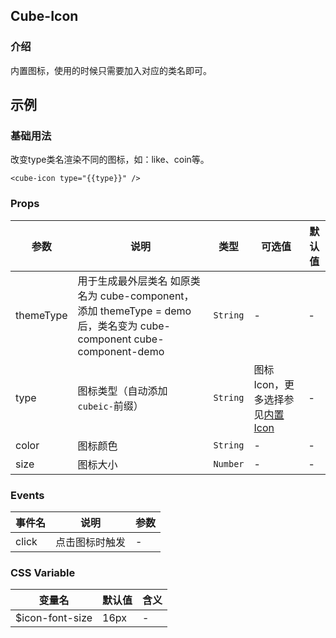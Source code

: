 ## Cube-Icon

<card>

### 介绍

内置图标，使用的时候只需要加入对应的类名即可。

</card>

## 示例

<card>

### 基础用法

改变type类名渲染不同的图标，如：like、coin等。

<collapse-wrapper>

```vue
<cube-icon type="{{type}}" />
```

</collapse-wrapper>


</card>

<card> 
 
 ### Props

<!-- @vuese:[name]:props:start -->
|参数|说明|类型|可选值|默认值|
|---|---|---|---|---|
|themeType|用于生成最外层类名 如原类名为 cube-component，添加 themeType = demo 后，类名变为 cube-component cube-component-demo|`String`|-|-|
|type|图标类型（自动添加`cubeic-`前缀）|`String`|图标 Icon，更多选择参见[内置 Icon](https://www.mpxjs.cn/mpx-cube-ui/demo-theme-default/index.html#/pages/icon/index)|-|
|color|图标颜色|`String`|-|-|
|size|图标大小|`Number`|-|-|

<!-- @vuese:[name]:props:end -->


  
</card> 
 
 
 
<card> 
 
 ### Events

<!-- @vuese:[name]:events:start -->
|事件名|说明|参数|
|---|---|---|
|click|点击图标时触发|-|

<!-- @vuese:[name]:events:end -->


  
</card> 
 
 
 
<card> 
 
 ### CSS Variable
|变量名|默认值|含义|
|---|---|---|
|<span id="icon-font-size" class="css-var-name">$icon-font-size</span>|<div>16px</div>|-|
  
</card> 
 
